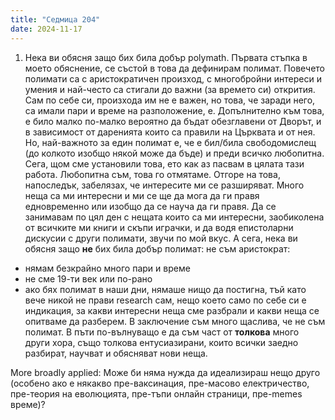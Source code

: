 ```yaml
---
title: "Седмица 204"
date: 2024-11-17
---
```


1. Нека ви обясня защо бих била добър polymath. 
Първата стъпка в моето обяснение, се състой в това да дефинирам полимат. Повечето полимати са с аристократичен произход, с многобройни интереси и умения и най-често са стигали до важни (за времето си) открития. Сам по себе си, произхода им не е важен, но това, че заради него, са имали пари и време на разположение, е. Допълнително към това, е било малко по-малко вероятно да бъдат обезглавени от Дворът, и в зависимост от даренията които са правили на Църквата и от нея. 
Но, най-важното за един полимат е, че е бил/била свободомислещ (до колкото изобщо някой може да бъде) и преди всичко любопитна. 
Сега, щом сме установили това, ето как аз пасвам в цялата тази работа. Любопитна съм, това го отмятаме. Отгоре на това, напоследък, забелязах, че интересите ми се разширяват. Много неща са ми интересни и ми се ще да мога да ги правя едновременно или изобщо да се науча да ги правя. Да се занимавам по цял ден с нещата които са ми интересни, заобиколена от всичките ми книги и скъпи играчки, и да водя епистоларни дискусии с други полимати, звучи по мой вкус. А сега, нека ви обясня защо **не** бих била добър полимат:
не съм аристократ:
- нямам безкрайно много пари и време 
- не сме 19-ти век или по-рано
- ако бях полимат в наши дни, нямаше нищо да постигна, тъй като вече никой не прави research сам, нещо което само по себе си е индикация, за какви интересни неща сме разбрали и какви неща се опитваме да разберем.
В заключение съм много щаслива, че не съм полимат. В пъти по-вълнуващо е да съм част от **толкова** много други хора, също толкова ентусиазирани, които всички заедно разбират, научват и обясняват нови неща. 

More broadly applied: Може би няма нужда да идеализираш нещо друго (особено ако е някакво пре-ваксинация, пре-масово електричество, пре-теория на еволюцията, пре-тъпи онлайн страници, пре-memes време)? 

